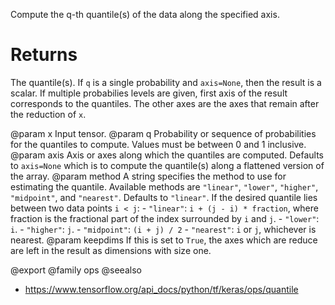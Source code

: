 Compute the q-th quantile(s) of the data along the specified axis.

# Returns
The quantile(s). If `q` is a single probability and `axis=None`, then
the result is a scalar. If multiple probabilies levels are given, first
axis of the result corresponds to the quantiles. The other axes are the
axes that remain after the reduction of `x`.

@param x Input tensor.
@param q Probability or sequence of probabilities for the quantiles to
    compute. Values must be between 0 and 1 inclusive.
@param axis Axis or axes along which the quantiles are computed. Defaults to
    `axis=None` which is to compute the quantile(s) along a flattened
    version of the array.
@param method A string specifies the method to use for estimating the
    quantile. Available methods are `"linear"`, `"lower"`, `"higher"`,
    `"midpoint"`, and `"nearest"`. Defaults to `"linear"`.
    If the desired quantile lies between two data points `i < j`:
    - `"linear"`: `i + (j - i) * fraction`, where fraction is the
        fractional part of the index surrounded by `i` and `j`.
    - `"lower"`: `i`.
    - `"higher"`: `j`.
    - `"midpoint"`: `(i + j) / 2`
    - `"nearest"`: `i` or `j`, whichever is nearest.
@param keepdims If this is set to `True`, the axes which are reduce
    are left in the result as dimensions with size one.

@export
@family ops
@seealso
+ <https://www.tensorflow.org/api_docs/python/tf/keras/ops/quantile>
